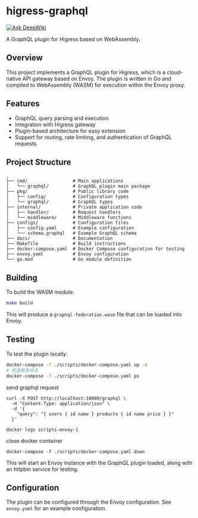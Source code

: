 # higress-graphql

[![Ask DeepWiki](https://deepwiki.com/badge.svg)](https://deepwiki.com/wundergraph/graphql-go-tools)

A GraphQL plugin for Higress based on WebAssembly.

## Overview

This project implements a GraphQL plugin for Higress, which is a cloud-native API gateway based on Envoy. The plugin is written in Go and compiled to WebAssembly (WASM) for execution within the Envoy proxy.

## Features

- GraphQL query parsing and execution
- Integration with Higress gateway
- Plugin-based architecture for easy extension
- Support for routing, rate limiting, and authentication of GraphQL requests

## Project Structure

```
.
├── cmd/                 # Main applications
│   └── graphql/         # GraphQL plugin main package
├── pkg/                 # Public library code
│   ├── config/          # Configuration types
│   └── graphql/         # GraphQL types
├── internal/            # Private application code
│   ├── handler/         # Request handlers
│   └── middleware/      # Middleware functions
├── configs/             # Configuration files
│   ├── config.yaml      # Example configuration
│   └── schema.graphql   # Example GraphQL schema
├── docs/                # Documentation
├── Makefile             # Build instructions
├── docker-compose.yaml  # Docker Compose configuration for testing
├── envoy.yaml           # Envoy configuration
└── go.mod               # Go module definition
```

## Building

To build the WASM module:

```bash
make build
```

This will produce a `graphql-federation.wasm` file that can be loaded into Envoy.

## Testing

To test the plugin locally:

```bash
docker-compose -f ./scripts/docker-compose.yaml up -d
# 检查服务状态
docker-compose -f ./scripts/docker-compose.yaml ps
```
send graphql request
```shell
curl -X POST http://localhost:10000/graphql \
  -H "Content-Type: application/json" \
  -d '{
    "query": "{ users { id name } products { id name price } }"
  }'
  
docker logs scripts-envoy-1
```
close docker container
```shell
docker-compose -f ./scripts/docker-compose.yaml down 
```


This will start an Envoy instance with the GraphQL plugin loaded, along with an httpbin service for testing.

## Configuration

The plugin can be configured through the Envoy configuration. See `envoy.yaml` for an example configuration.